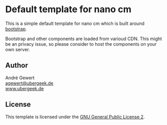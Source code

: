 # Default template for nano cm

This is a simple default template for nano cm which is built around [bootstrap](https://getbootstrap.com/).

Bootstrap and other components are loaded from varioud CDN. This might be an privacy issue, so please consider to host
the components on your own server.

## Author
André Gewert  
agewert@ubergeek.de  
www.ubergeek.de

## License
This template is licensed under the [GNU General Public License 2](https://www.gnu.org/licenses/gpl-2.0.html).
